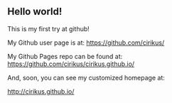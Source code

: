 ## Hello world!

This is my first try at github!

My Github user page is at: 
https://github.com/cirikus/

My Github Pages repo can be found at:  
https://github.com/cirikus/cirikus.github.io/

And, soon, you can see my customized homepage at:

http://cirikus.github.io/
